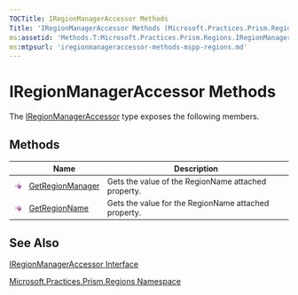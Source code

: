 ```yaml
---
TOCTitle: IRegionManagerAccessor Methods
Title: 'IRegionManagerAccessor Methods (Microsoft.Practices.Prism.Regions)'
ms:assetid: 'Methods.T:Microsoft.Practices.Prism.Regions.IRegionManagerAccessor'
ms:mtpsurl: 'iregionmanageraccessor-methods-mspp-regions.md'
---
```


# IRegionManagerAccessor Methods

The [IRegionManagerAccessor](iregionmanageraccessor-interface-mspp-regions) type exposes the following members.

## Methods

<table>

<thead>
<tr class="header">
<th> </th>
<th>Name</th>
<th>Description</th>
</tr>
</thead>
<tbody>
<tr class="odd">
<td><img src="images/public-method.gif" title="Public method" /></td>
<td><a href="https://msdn.microsoft.com/library/microsoft.practices.prism.regions.iregionmanageraccessor.getregionmanager(system.windows.dependencyobject)">GetRegionManager</a></td>
<td><div class="summary">
Gets the value of the RegionName attached property.
</div></td>
</tr>
<tr class="even">
<td><img src="images/public-method.gif" title="Public method" /></td>
<td><a href="https://msdn.microsoft.com/library/microsoft.practices.prism.regions.iregionmanageraccessor.getregionname(system.windows.dependencyobject)">GetRegionName</a></td>
<td><div class="summary">
Gets the value for the RegionName attached property.
</div></td>
</tr>
</tbody>
</table>

## See Also

[IRegionManagerAccessor Interface](iregionmanageraccessor-interface-mspp-regions)

[Microsoft.Practices.Prism.Regions Namespace](mspp-regions-namespace)